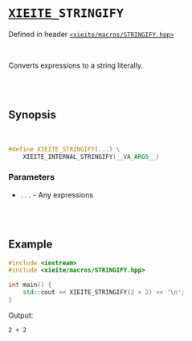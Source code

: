 # [`XIEITE`](../../docs/macros.md)`_STRINGIFY`
Defined in header [`<xieite/macros/STRINGIFY.hpp>`](../../include/xieite/macros/STRINGIFY.hpp)

<br/>

Converts expressions to a string literally.

<br/><br/>

## Synopsis

<br/>

```cpp
#define XIEITE_STRINGIFY(...) \
	XIEITE_INTERNAL_STRINGIFY(__VA_ARGS__)
```
### Parameters
- `...` - Any expressions

<br/><br/>

## Example
```cpp
#include <iostream>
#include <xieite/macros/STRINGIFY.hpp>

int main() {
	std::cout << XIEITE_STRINGIFY(2 + 2) << '\n';
}
```
Output:
```
2 + 2
```
